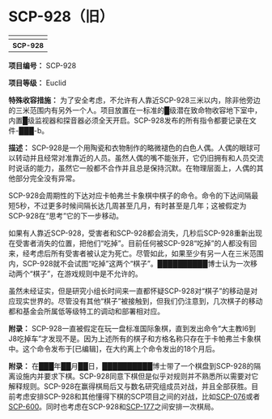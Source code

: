 # SCP-928（旧）
                        


<table class='wiki-content-table'>
 <tr>
  <td colspan='2'
      rowspan='1' />
 </tr>
 <tr>
  <th colspan='2'
      rowspan='1'>
   <sup>SCP-928</sup>
  </th>
 </tr>
</table>

**项目编号：** SCP-928

**项目等级：** Euclid

**特殊收容措施：** 为了安全考虑，不允许有人靠近SCP-928三米以内，除非他旁边的三米范围内有另外一个人。项目放置在一标准的█级潜在致命物收容地下室中，内置█级监视器和探音器必须全天开启。SCP-928发布的所有指令都要记录在文件-███-b。

**描述：** SCP-928是一个用陶瓷和衣物制作的略微褪色的白色人偶。人偶的眼球可以转动并且经常对准靠近的人员。虽然人偶的嘴不能张开，它仍旧拥有和人员交流时说话的能力，虽然它一般都不合作并且总是保持沉默。在物理层面上，人偶的其他部分完全没有异常。

SCP-928会周期性的下达对应卡帕弗兰卡象棋中棋子的命令。命令的下达间隔最短5秒，不过更多时候间隔长达几周甚至几月，有时甚至是几年；这被假定为SCP-928在“思考”它的下一步移动。

如果有人靠近SCP-928，受害者和SCP-928都会消失，几秒后SCP-928重新出现在受害者消失的位置，把他们“吃掉”。目前任何被SCP-928“吃掉”的人都没有回来，经考虑后所有受害者被认定为死亡。尽管如此，如果至少有另一人在三米范围内，SCP-928就不会试图“吃掉”这两个“棋子”。██████████博士认为一次移动两个“棋子”，在游戏规则中是不允许的。

虽然未经证实，但是研究小组长时间来一直都怀疑SCP-928对“棋子”的移动是对应现实世界的。尽管没有其他“棋子”被接触到，但我们仍注意到，几次棋子的移动都和基金会所属低等级特工的调动和部署相对应。

**附录：** SCP-928一直被假定在玩一盘标准国际象棋，直到发出命令“大主教I6到J8吃掉车”才发现不是。因为上述所有的棋子和方格名称只存在于卡帕弗兰卡象棋中。这个命令发布于[已编辑]，在大约离上个命令发出的18个月后。

**附录：** 在███年██月██日，██████████博士带了一个棋盘到SCP-928的隔离设施内并要求下棋。SCP-928同意下棋但是似乎对规则并不熟悉所以需要对它解释规则。SCP-928在赢得棋局后又与数名研究组成员对战，并且全部获胜。目前考虑安排SCP-928和其他懂得下棋的SCP项目之间的对战，比如[SCP-076](//scp-wiki-cn.wikidot.com/scp-076)或者[SCP-600](//scp-wiki-cn.wikidot.com/scp-600)。同时也考虑在SCP-928和[SCP-177](//scp-wiki-cn.wikidot.com/scp-177)之间安排一次棋局。


                    